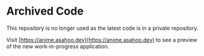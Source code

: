 # Archived Code

This repository is no longer used as the latest code is in a private repository. 

Visit [https://anime.asahoo.dev](https://anime.asahoo.dev) to see a preview of the new work-in-progress application.

<!--- Visit [https://animediscovery.com](https://animediscovery.com) which has a targeted launch date of August 30, 2025. 
--> 
